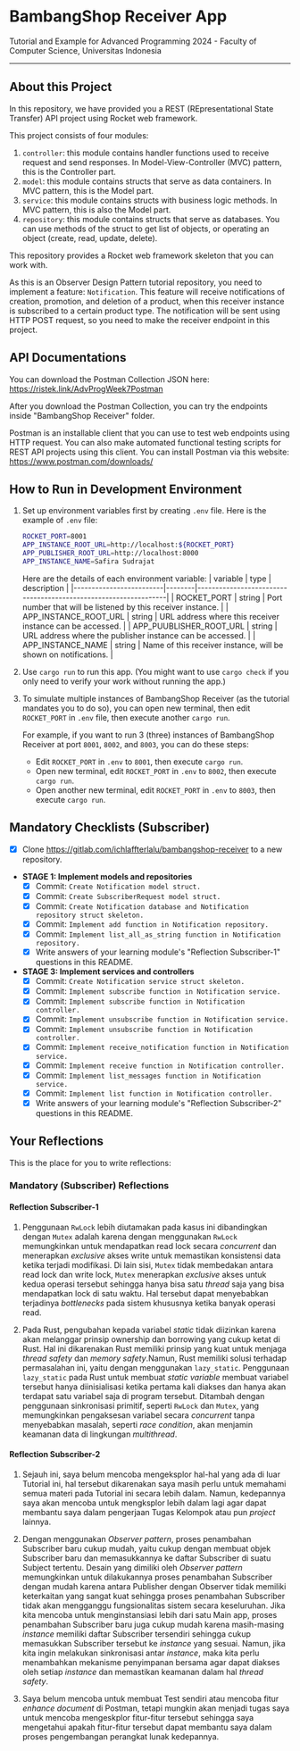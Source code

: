 # BambangShop Receiver App
Tutorial and Example for Advanced Programming 2024 - Faculty of Computer Science, Universitas Indonesia

---

## About this Project
In this repository, we have provided you a REST (REpresentational State Transfer) API project using Rocket web framework.

This project consists of four modules:
1.  `controller`: this module contains handler functions used to receive request and send responses.
    In Model-View-Controller (MVC) pattern, this is the Controller part.
2.  `model`: this module contains structs that serve as data containers.
    In MVC pattern, this is the Model part.
3.  `service`: this module contains structs with business logic methods.
    In MVC pattern, this is also the Model part.
4.  `repository`: this module contains structs that serve as databases.
    You can use methods of the struct to get list of objects, or operating an object (create, read, update, delete).

This repository provides a Rocket web framework skeleton that you can work with.

As this is an Observer Design Pattern tutorial repository, you need to implement a feature: `Notification`.
This feature will receive notifications of creation, promotion, and deletion of a product, when this receiver instance is subscribed to a certain product type.
The notification will be sent using HTTP POST request, so you need to make the receiver endpoint in this project.

## API Documentations

You can download the Postman Collection JSON here: https://ristek.link/AdvProgWeek7Postman

After you download the Postman Collection, you can try the endpoints inside "BambangShop Receiver" folder.

Postman is an installable client that you can use to test web endpoints using HTTP request.
You can also make automated functional testing scripts for REST API projects using this client.
You can install Postman via this website: https://www.postman.com/downloads/

## How to Run in Development Environment
1.  Set up environment variables first by creating `.env` file.
    Here is the example of `.env` file:
    ```bash
    ROCKET_PORT=8001
    APP_INSTANCE_ROOT_URL=http://localhost:${ROCKET_PORT}
    APP_PUBLISHER_ROOT_URL=http://localhost:8000
    APP_INSTANCE_NAME=Safira Sudrajat
    ```
    Here are the details of each environment variable:
    | variable                | type   | description                                                     |
    |-------------------------|--------|-----------------------------------------------------------------|
    | ROCKET_PORT             | string | Port number that will be listened by this receiver instance.    |
    | APP_INSTANCE_ROOT_URL   | string | URL address where this receiver instance can be accessed.       |
    | APP_PUUBLISHER_ROOT_URL | string | URL address where the publisher instance can be accessed.       |
    | APP_INSTANCE_NAME       | string | Name of this receiver instance, will be shown on notifications. |
2.  Use `cargo run` to run this app.
    (You might want to use `cargo check` if you only need to verify your work without running the app.)
3.  To simulate multiple instances of BambangShop Receiver (as the tutorial mandates you to do so),
    you can open new terminal, then edit `ROCKET_PORT` in `.env` file, then execute another `cargo run`.

    For example, if you want to run 3 (three) instances of BambangShop Receiver at port `8001`, `8002`, and `8003`, you can do these steps:
    -   Edit `ROCKET_PORT` in `.env` to `8001`, then execute `cargo run`.
    -   Open new terminal, edit `ROCKET_PORT` in `.env` to `8002`, then execute `cargo run`.
    -   Open another new terminal, edit `ROCKET_PORT` in `.env` to `8003`, then execute `cargo run`.

## Mandatory Checklists (Subscriber)
-   [x] Clone https://gitlab.com/ichlaffterlalu/bambangshop-receiver to a new repository.
-   **STAGE 1: Implement models and repositories**
    -   [x] Commit: `Create Notification model struct.`
    -   [x] Commit: `Create SubscriberRequest model struct.`
    -   [x] Commit: `Create Notification database and Notification repository struct skeleton.`
    -   [x] Commit: `Implement add function in Notification repository.`
    -   [x] Commit: `Implement list_all_as_string function in Notification repository.`
    -   [x] Write answers of your learning module's "Reflection Subscriber-1" questions in this README.
-   **STAGE 3: Implement services and controllers**
    -   [x] Commit: `Create Notification service struct skeleton.`
    -   [x] Commit: `Implement subscribe function in Notification service.`
    -   [x] Commit: `Implement subscribe function in Notification controller.`
    -   [x] Commit: `Implement unsubscribe function in Notification service.`
    -   [x] Commit: `Implement unsubscribe function in Notification controller.`
    -   [x] Commit: `Implement receive_notification function in Notification service.`
    -   [x] Commit: `Implement receive function in Notification controller.`
    -   [x] Commit: `Implement list_messages function in Notification service.`
    -   [x] Commit: `Implement list function in Notification controller.`
    -   [x] Write answers of your learning module's "Reflection Subscriber-2" questions in this README.

## Your Reflections
This is the place for you to write reflections:

### Mandatory (Subscriber) Reflections

#### Reflection Subscriber-1
1. Penggunaan `RwLock` lebih diutamakan pada kasus ini dibandingkan dengan `Mutex` adalah karena dengan menggunakan `RwLock` memungkinkan untuk mendapatkan read lock secara *concurrent* dan menerapkan *exclusive* akses write untuk memastikan konsistensi data ketika terjadi modifikasi. Di lain sisi, `Mutex` tidak membedakan antara read lock dan write lock, `Mutex` menerapkan *exclusive* akses untuk kedua operasi tersebut sehingga hanya bisa satu *thread* saja yang bisa mendapatkan lock di satu waktu. Hal tersebut dapat menyebabkan terjadinya *bottlenecks* pada sistem khususnya ketika banyak operasi read.

2. Pada Rust, pengubahan kepada variabel *static* tidak diizinkan karena akan melanggar prinsip ownership dan borrowing yang cukup ketat di Rust. Hal ini dikarenakan Rust memiliki prinsip yang kuat untuk menjaga *thread safety* dan *memory safety*.Namun, Rust memiliki solusi terhadap permasalahan ini, yaitu dengan menggunakan `lazy_static`. Penggunaan `lazy_static` pada Rust untuk membuat *static variable* membuat variabel tersebut hanya diinisialisasi ketika pertama kali diakses dan hanya akan terdapat satu variabel saja di program tersebut. Ditambah dengan penggunaan sinkronisasi primitif, seperti `RwLock` dan `Mutex`, yang memungkinkan pengaksesan variabel secara *concurrent* tanpa menyebabkan masalah, seperti *race condition*, akan menjamin keamanan data di lingkungan *multithread*.

#### Reflection Subscriber-2
1. Sejauh ini, saya belum mencoba mengeksplor hal-hal yang ada di luar Tutorial ini, hal tersebut dikarenakan saya masih perlu untuk memahami semua materi pada Tutorial ini secara lebih dalam. Namun, kedepannya saya akan mencoba untuk mengksplor lebih dalam lagi agar dapat membantu saya dalam pengerjaan Tugas Kelompok atau pun *project* lainnya.

2. Dengan menggunakan *Observer pattern*, proses penambahan Subscriber baru cukup mudah, yaitu cukup dengan membuat objek Subscriber baru dan memasukkannya ke daftar Subscriber di suatu Subject tertentu. Desain yang dimiliki oleh *Observer pattern* memungkinkan untuk dilakukannya proses penambahan Subscriber dengan mudah karena antara Publisher dengan Observer tidak memiliki keterkaitan yang sangat kuat sehingga proses penambahan Subscriber tidak akan mengganggu fungsionalitas sistem secara keseluruhan. Jika kita mencoba untuk menginstansiasi lebih dari satu Main app, proses penambahan Subscriber baru juga cukup mudah karena masih-masing *instance* memiliki daftar Subscriber tersendiri sehingga cukup memasukkan Subscriber tersebut ke *instance* yang sesuai. Namun, jika kita ingin melakukan sinkronisasi antar *instance*, maka kita perlu menambahkan mekanisme penyimpanan bersama agar dapat diakses oleh setiap *instance* dan memastikan keamanan dalam hal *thread safety*.

3. Saya belum mencoba untuk membuat Test sendiri atau mencoba fitur *enhance document* di Postman, tetapi mungkin akan menjadi tugas saya untuk mencoba mengeskplor fitur-fitur tersebut sehingga saya mengetahui apakah fitur-fitur tersebut dapat membantu saya dalam proses pengembangan perangkat lunak kedepannya.
